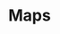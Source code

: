 ---
layout: redirect.njk
tags: page
key: maps_fr
title: Maps
alternativetitle: Das SBB Kartenmaterial.
redirect: /de/design-system/maps/overview/
parent: design-system_fr
order: 6
availablelanguages: 
    - de
---